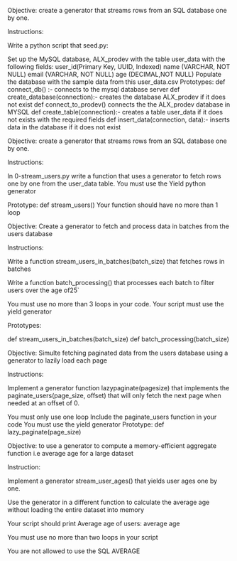 Objective: create a generator that streams rows from an SQL database one by one.

Instructions:

Write a python script that seed.py:

Set up the MySQL database, ALX_prodev with the table user_data with the following fields:
user_id(Primary Key, UUID, Indexed)
name (VARCHAR, NOT NULL)
email (VARCHAR, NOT NULL)
age (DECIMAL,NOT NULL)
Populate the database with the sample data from this user_data.csv
Prototypes:
def connect_db() :- connects to the mysql database server
def create_database(connection):- creates the database ALX_prodev if it does not exist
def connect_to_prodev() connects the the ALX_prodev database in MYSQL
def create_table(connection):- creates a table user_data if it does not exists with the required fields
def insert_data(connection, data):- inserts data in the database if it does not exist

Objective: create a generator that streams rows from an SQL database one by one.

Instructions:

In 0-stream_users.py write a function that uses a generator to fetch rows one by one from the user_data table. You must use the Yield python generator

Prototype: def stream_users()
Your function should have no more than 1 loop

Objective: Create a generator to fetch and process data in batches from the users database

Instructions:

Write a function stream_users_in_batches(batch_size) that fetches rows in batches

Write a function batch_processing() that processes each batch to filter users over the age of25`

You must use no more than 3 loops in your code. Your script must use the yield generator

Prototypes:

def stream_users_in_batches(batch_size)
def batch_processing(batch_size)

Objective: Simulte fetching paginated data from the users database using a generator to lazily load each page

Instructions:

Implement a generator function lazypaginate(pagesize) that implements the paginate_users(page_size, offset) that will only fetch the next page when needed at an offset of 0.

You must only use one loop
Include the paginate_users function in your code
You must use the yield generator
Prototype:
def lazy_paginate(page_size)


Objective: to use a generator to compute a memory-efficient aggregate function i.e average age for a large dataset

Instruction:

Implement a generator stream_user_ages() that yields user ages one by one.

Use the generator in a different function to calculate the average age without loading the entire dataset into memory

Your script should print Average age of users: average age

You must use no more than two loops in your script

You are not allowed to use the SQL AVERAGE


